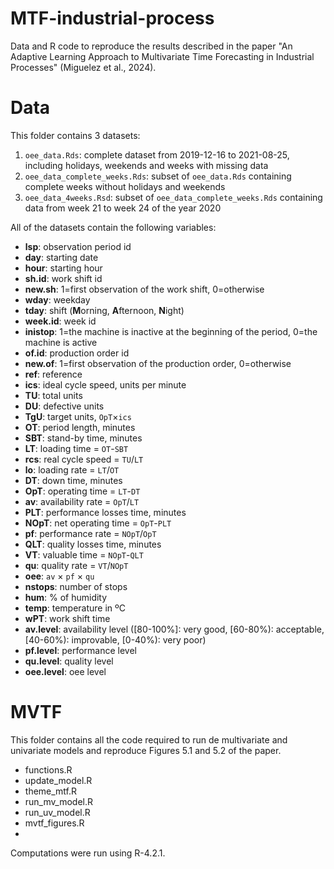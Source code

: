 # MTF-industrial-process
Data and R code to reproduce the results described in the paper "An Adaptive Learning Approach to Multivariate Time Forecasting in Industrial Processes" (Miguelez et al., 2024).

# Data
This folder contains 3 datasets:
 1) `oee_data.Rds`: complete dataset from 2019-12-16 to 2021-08-25, including holidays, weekends and weeks with missing data
 2) `oee_data_complete_weeks.Rds`: subset of `oee_data.Rds` containing complete weeks without holidays and weekends
 3) `oee_data_4weeks.Rsd`: subset of `oee_data_complete_weeks.Rds` containing data from week 21 to week 24 of the year 2020

All of the datasets contain the following variables:
 - **lsp**: observation period id
 - **day**: starting date
 - **hour**: starting hour
 - **sh.id**: work shift id
 - **new.sh**: 1=first observation of the work shift, 0=otherwise
 - **wday**: weekday
 - **tday**: shift (**M**orning, **A**fternoon, **N**ight)
 - **week.id**: week id
 - **inistop**: 1=the machine is inactive at the beginning of the period, 0=the machine is active
 - **of.id**: production order id
 - **new.of**: 1=first observation of the production order, 0=otherwise
 - **ref**: reference
 - **ics**: ideal cycle speed, units per minute
 - **TU**: total units
 - **DU**: defective units
 - **TgU**: target units, `OpT`$\times$`ics`
 - **OT**: period length, minutes
 - **SBT**: stand-by time, minutes
 - **LT**: loading time = `OT`-`SBT`
 - **rcs**: real cycle speed = `TU`/`LT`
 - **lo**: loading rate = `LT`/`OT`
 - **DT**: down time, minutes
 - **OpT**: operating time = `LT`-`DT`
 - **av**: availability rate = `OpT`/`LT`
 - **PLT**: performance losses time, minutes
 - **NOpT**: net operating time = `OpT`-`PLT`
 - **pf**: performance rate = `NOpT`/`OpT`
 - **QLT**: quality losses time, minutes
 - **VT**: valuable time = `NOpT`-`QLT`
 - **qu**: quality rate = `VT`/`NOpT`
 - **oee**: `av` $\times$ `pf` $\times$ `qu`
 - **nstops**: number of stops
 - **hum**: % of humidity
 - **temp**: temperature in ºC
 - **wPT**: work shift time
 - **av.level**: availability level ([80-100\%]: very good, [60-80\%): acceptable, [40-60\%): improvable, [0-40\%): very poor)
 - **pf.level**: performance level
 - **qu.level**: quality level
 - **oee.level**: oee level

# MVTF
This folder contains all the code required to run de multivariate and univariate models and reproduce Figures 5.1 and 5.2 of the paper.
 - functions.R
 - update_model.R
 - theme_mtf.R
 - run_mv_model.R
 - run_uv_model.R
 - mvtf_figures.R
 - 
Computations were run using R-4.2.1.
